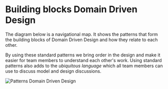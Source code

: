# Building blocks Domain Driven Design

The diagram below is a navigational map. It shows the patterns that form the building blocks of Domain Driven Design and how they relate to each other.

By using these standard patterns we bring order in the design and make it easier for team members to understand each other's work. Using standard patterns also adds to the *ubiquitous language* which all team members can use to discuss model and design discussions.

![Patterns Domain Driven Design](images/PatternsDDD.png)

